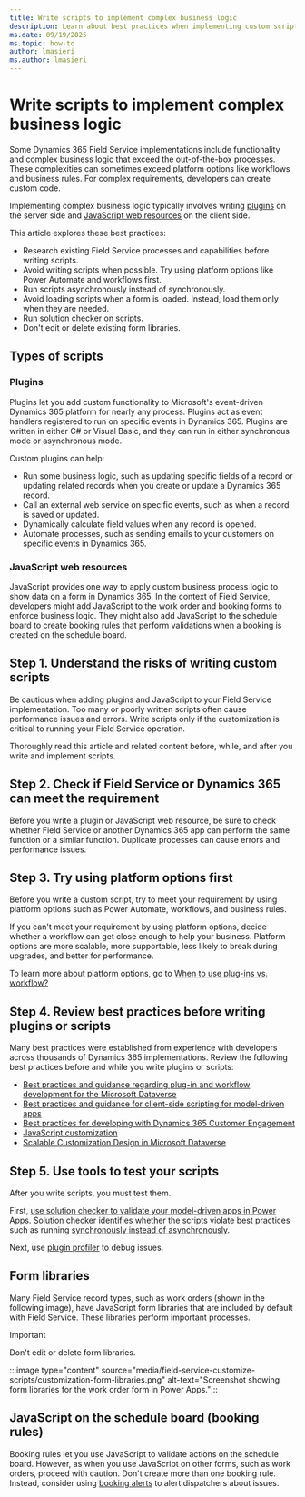 ```yaml
---
title: Write scripts to implement complex business logic
description: Learn about best practices when implementing custom scripts in Dynamics 365 Field Service.
ms.date: 09/19/2025
ms.topic: how-to
author: lmasieri
ms.author: lmasieri
---
```


# Write scripts to implement complex business logic

Some Dynamics 365 Field Service implementations include functionality and complex business logic that exceed the out-of-the-box processes. These complexities can sometimes exceed platform options like workflows and business rules. For complex requirements, developers can create custom code.

Implementing complex business logic typically involves writing [plugins](/power-apps/developer/data-platform/plug-ins) on the server side and [JavaScript web resources](/dynamics365/customerengagement/on-premises/developer/clientapi/client-scripting?view=op-9-1&preserve-view=true) on the client side.

This article explores these best practices:

- Research existing Field Service processes and capabilities before writing scripts.
- Avoid writing scripts when possible. Try using platform options like Power Automate and workflows first.
- Run scripts asynchronously instead of synchronously.
- Avoid loading scripts when a form is loaded. Instead, load them only when they are needed.
- Run solution checker on scripts.
- Don't edit or delete existing form libraries.

## Types of scripts

### Plugins

Plugins let you add custom functionality to Microsoft's event-driven Dynamics 365 platform for nearly any process. Plugins act as event handlers registered to run on specific events in Dynamics 365. Plugins are written in either C# or Visual Basic, and they can run in either synchronous mode or asynchronous mode.

Custom plugins can help:

- Run some business logic, such as updating specific fields of a record or updating related records when you create or update a Dynamics 365 record.
- Call an external web service on specific events, such as when a record is saved or updated.
- Dynamically calculate field values when any record is opened.
- Automate processes, such as sending emails to your customers on specific events in Dynamics 365.

### JavaScript web resources

JavaScript provides one way to apply custom business process logic to show data on a form in Dynamics 365. In the context of Field Service, developers might add JavaScript to the work order and booking forms to enforce business logic. They might also add JavaScript to the schedule board to create booking rules that perform validations when a booking is created on the schedule board.

## Step 1. Understand the risks of writing custom scripts

Be cautious when adding plugins and JavaScript to your Field Service implementation. Too many or poorly written scripts often cause performance issues and errors. Write scripts only if the customization is critical to running your Field Service operation.

Thoroughly read this article and related content before, while, and after you write and implement scripts.

## Step 2. Check if Field Service or Dynamics 365 can meet the requirement

Before you write a plugin or JavaScript web resource, be sure to check whether Field Service or another Dynamics 365 app can perform the same function or a similar function. Duplicate processes can cause errors and performance issues.

## Step 3. Try using platform options first

Before you write a custom script, try to meet your requirement by using platform options such as Power Automate, workflows, and business rules.

If you can't meet your requirement by using platform options, decide whether a workflow can get close enough to help your business. Platform options are more scalable, more supportable, less likely to break during upgrades, and better for performance.

To learn more about platform options, go to [When to use plug-ins vs. workflow?](/dynamics365/customerengagement/on-premises/developer/best-practices-sdk?view=op-9-1&preserve-view=true#when-to-use-plug-ins-vs-workflow)

## Step 4. Review best practices before writing plugins or scripts

Many best practices were established from experience with developers across thousands of Dynamics 365 implementations. Review the following best practices before and while you write plugins or scripts:

- [Best practices and guidance regarding plug-in and workflow development for the Microsoft Dataverse](/power-apps/developer/data-platform/best-practices/business-logic/)
- [Best practices and guidance for client-side scripting for model-driven apps](/power-apps/developer/model-driven-apps/best-practices/business-logic/)
- [Best practices for developing with Dynamics 365 Customer Engagement](/dynamics365/customerengagement/on-premises/developer/best-practices-sdk?view=op-9-1&preserve-view=true)
- [JavaScript customization](/power-apps/maker/model-driven-apps/design-performant-forms#javascript-customization)
- [Scalable Customization Design in Microsoft Dataverse](/power-apps/developer/data-platform/scalable-customization-design/overview)

## Step 5. Use tools to test your scripts

After you write scripts, you must test them.

First, [use solution checker to validate your model-driven apps in Power Apps](/power-apps/maker/data-platform/use-powerapps-checker). Solution checker identifies whether the scripts violate best practices such as running [synchronously instead of asynchronously](/dynamics365/customerengagement/on-premises/developer/best-practices-sdk?view=op-9-1&preserve-view=true#when-to-use-plug-ins-vs-workflow).

Next, use [plugin profiler](/power-apps/developer/data-platform/tutorial-debug-plug-in?tabs=prt) to debug issues.

## Form libraries

Many Field Service record types, such as work orders (shown in the following image), have JavaScript form libraries that are included by default with Field Service. These libraries perform important processes.

> [!IMPORTANT]
> Don't edit or delete form libraries.

:::image type="content" source="media/field-service-customize-scripts/customization-form-libraries.png" alt-text="Screenshot showing form libraries for the work order form in Power Apps.":::

## JavaScript on the schedule board (booking rules)

Booking rules let you use JavaScript to validate actions on the schedule board. However, as when you use JavaScript on other forms, such as work orders, proceed with caution. Don't create more than one booking rule. Instead, consider using [booking alerts](/dynamics365/field-service/booking-alert) to alert dispatchers about issues.
